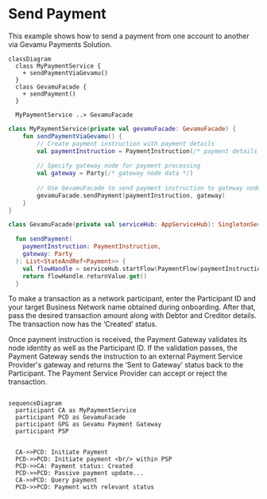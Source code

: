 # Send Payment

This example shows how to send a payment from one account to another via Gevamu Payments Solution.

```mermaid
classDiagram
  class MyPaymentService {
    + sendPaymentViaGevamu()
  }
  class GevamuFacade {
    + sendPayment()
  }

  MyPaymentService ..> GevamuFacade
```

```kotlin
class MyPaymentService(private val gevamuFacade: GevamuFacade) {
    fun sendPaymentViaGevamu() {
        // Create payment instruction with payment details
        val paymentInstruction = PaymentInstruction(/* payment details */)
        
        // Specify gateway node for payment processing
        val gateway = Party(/* gateway node data */)
        
        // Use GevamuFacade to send payment instruction to gateway node
        gevamuFacade.sendPayment(paymentInstruction, gateway)
    }
}

class GevamuFacade(private val serviceHub: AppServiceHub): SingletonSerializeAsToken() {

  fun sendPayment(
    paymentInstruction: PaymentInstruction,
    gateway: Party
  ): List<StateAndRef<Payment>> {
    val flowHandle = serviceHub.startFlow(PaymentFlow(paymentInstruction, gateway, UUID.randomUUID()))
    return flowHandle.returnValue.get()
  }

```

To make a transaction as a network participant, enter the Participant ID and your target Business Network name obtained during onboarding.
After that, pass the desired transaction amount along with Debtor and Creditor details.
The transaction now has the ‘Created’ status. 

Once payment instruction is received, the Payment Gateway validates its node identity as well as the Participant ID. If the validation passes, the Payment Gateway sends the instruction to an external Payment Service Provider's gateway and returns the ‘Sent to Gateway’ status back to the Participant.
The Payment Service Provider can accept or reject the transaction.

```mermaid

sequenceDiagram
  participant CA as MyPaymentService
  participant PCD as GevamuFacade
  participant GPG as Gevamu Payment Gateway
  participant PSP


  CA->>PCD: Initiate Payment
  PCD->>PCD: Initiate payment <br/> within PSP
  PCD->>CA: Payment status: Created
  PCD->>PCD: Passive payment update...
  CA->>PCD: Query payment
  PCD->>PCD: Payment with relevant status

```